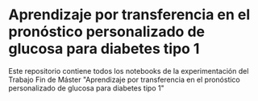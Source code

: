 # Aprendizaje por transferencia en el pronóstico personalizado de glucosa para diabetes tipo 1
Este repositorio contiene todos los notebooks de la experimentación del Trabajo Fin de Máster "Aprendizaje por transferencia en el pronóstico personalizado de glucosa para diabetes tipo 1"
